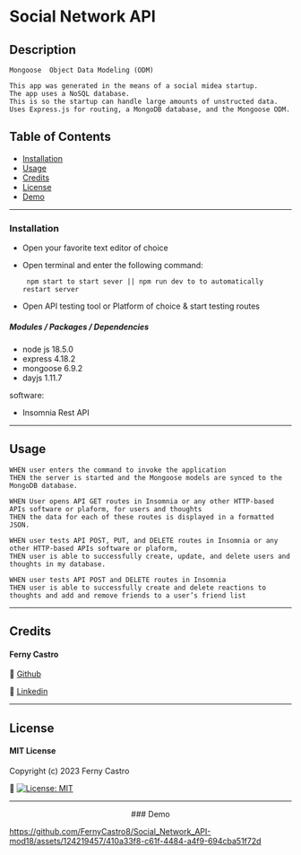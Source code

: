 # Social Network API

## Description
```
Mongoose  Object Data Modeling (ODM)

This app was generated in the means of a social midea startup. 
The app uses a NoSQL database. 
This is so the startup can handle large amounts of unstructed data.
Uses Express.js for routing, a MongoDB database, and the Mongoose ODM. 
```

## Table of Contents

- [Installation](#installation)
- [Usage](#usage)
- [Credits](#credits)
- [License](#license)
- [Demo](#demo)

---

### Installation
- Open your favorite text editor of choice
- Open terminal and enter the following command:

   `` npm start to start sever || npm run dev to to automatically restart server``
   
- Open API testing tool or Platform of choice & start testing routes

##### **Modules / Packages / Dependencies**

- node js 18.5.0
- express 4.18.2
- mongoose 6.9.2
- dayjs 1.11.7

software:
- Insomnia Rest API

---

## Usage
```
WHEN user enters the command to invoke the application
THEN the server is started and the Mongoose models are synced to the MongoDB database.

WHEN User opens API GET routes in Insomnia or any other HTTP-based APIs software or plaform, for users and thoughts
THEN the data for each of these routes is displayed in a formatted JSON.

WHEN user tests API POST, PUT, and DELETE routes in Insomnia or any other HTTP-based APIs software or plaform,
THEN user is able to successfully create, update, and delete users and thoughts in my database.

WHEN user tests API POST and DELETE routes in Insomnia
THEN user is able to successfully create and delete reactions to thoughts and add and remove friends to a user’s friend list
```

---

## Credits

#### Ferny Castro 

🔗 [Github](https://github.com/FernyCastro8)

🔗 [Linkedin](https://www.linkedin.com/in/ferny-castro/)


---

## License

#### MIT License

Copyright (c) 2023 Ferny Castro

🔗 [![License: MIT](https://img.shields.io/badge/License-MIT-yellow.svg)](https://opensource.org/licenses/MIT)

---
<p align="center"> ### Demo<p/>


https://github.com/FernyCastro8/Social_Network_API-mod18/assets/124219457/410a33f8-c61f-4484-a4f9-694cba51f72d




